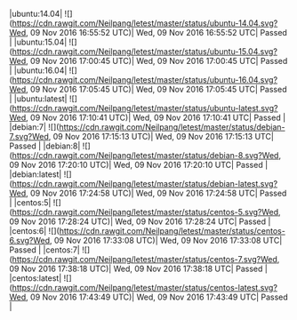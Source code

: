 |ubuntu:14.04| ![](https://cdn.rawgit.com/Neilpang/letest/master/status/ubuntu-14.04.svg?Wed, 09 Nov 2016 16:55:52 UTC)| Wed, 09 Nov 2016 16:55:52 UTC| Passed |
|ubuntu:15.04| ![](https://cdn.rawgit.com/Neilpang/letest/master/status/ubuntu-15.04.svg?Wed, 09 Nov 2016 17:00:45 UTC)| Wed, 09 Nov 2016 17:00:45 UTC| Passed |
|ubuntu:16.04| ![](https://cdn.rawgit.com/Neilpang/letest/master/status/ubuntu-16.04.svg?Wed, 09 Nov 2016 17:05:45 UTC)| Wed, 09 Nov 2016 17:05:45 UTC| Passed |
|ubuntu:latest| ![](https://cdn.rawgit.com/Neilpang/letest/master/status/ubuntu-latest.svg?Wed, 09 Nov 2016 17:10:41 UTC)| Wed, 09 Nov 2016 17:10:41 UTC| Passed |
|debian:7| ![](https://cdn.rawgit.com/Neilpang/letest/master/status/debian-7.svg?Wed, 09 Nov 2016 17:15:13 UTC)| Wed, 09 Nov 2016 17:15:13 UTC| Passed |
|debian:8| ![](https://cdn.rawgit.com/Neilpang/letest/master/status/debian-8.svg?Wed, 09 Nov 2016 17:20:10 UTC)| Wed, 09 Nov 2016 17:20:10 UTC| Passed |
|debian:latest| ![](https://cdn.rawgit.com/Neilpang/letest/master/status/debian-latest.svg?Wed, 09 Nov 2016 17:24:58 UTC)| Wed, 09 Nov 2016 17:24:58 UTC| Passed |
|centos:5| ![](https://cdn.rawgit.com/Neilpang/letest/master/status/centos-5.svg?Wed, 09 Nov 2016 17:28:24 UTC)| Wed, 09 Nov 2016 17:28:24 UTC| Passed |
|centos:6| ![](https://cdn.rawgit.com/Neilpang/letest/master/status/centos-6.svg?Wed, 09 Nov 2016 17:33:08 UTC)| Wed, 09 Nov 2016 17:33:08 UTC| Passed |
|centos:7| ![](https://cdn.rawgit.com/Neilpang/letest/master/status/centos-7.svg?Wed, 09 Nov 2016 17:38:18 UTC)| Wed, 09 Nov 2016 17:38:18 UTC| Passed |
|centos:latest| ![](https://cdn.rawgit.com/Neilpang/letest/master/status/centos-latest.svg?Wed, 09 Nov 2016 17:43:49 UTC)| Wed, 09 Nov 2016 17:43:49 UTC| Passed |
